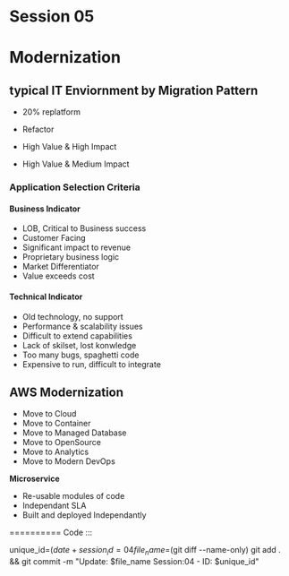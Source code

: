 # Session 05 
# Modernization






## typical IT Enviornment by Migration Pattern 
- 20% replatform
- Refactor

- High Value & High Impact
- High Value & Medium Impact

### Application Selection Criteria
#### Business Indicator

- LOB, Critical to Business success 
- Customer Facing 
- Significant impact to revenue 
- Proprietary business logic 
- Market Differentiator 
- Value exceeds cost 

#### Technical Indicator 

- Old technology, no support 
- Performance & scalability issues 
- Difficult to extend capabilities 
- Lack of skilset, lost konwledge 
- Too many bugs, spaghetti code 
- Expensive to run, difficult to integrate 


## AWS Modernization
- Move to Cloud 
- Move to Container
- Move to Managed Database
- Move to OpenSource
- Move to Analytics
- Move to Modern DevOps


**Microservice**
- Re-usable modules of code 
- Independant SLA 
- Built and deployed Independantly
  
  









 ==========
Code :::

unique_id=$(date +%Y%m%d%H%M%S)
session_id=04
file_name=$(git diff --name-only)
git add . && git commit -m "Update: $file_name Session:04 - ID: $unique_id"
